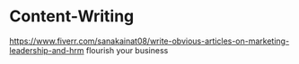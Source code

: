 # Content-Writing
https://www.fiverr.com/sanakainat08/write-obvious-articles-on-marketing-leadership-and-hrm
flourish your business
